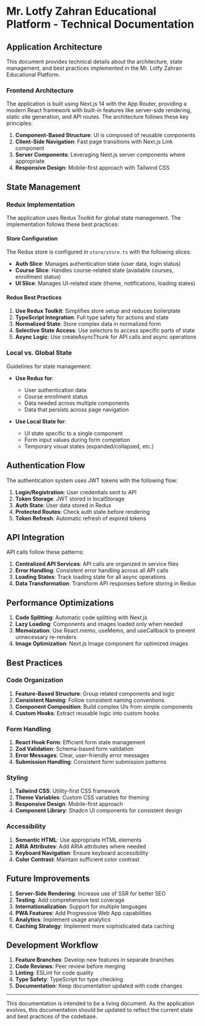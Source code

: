 # Mr. Lotfy Zahran Educational Platform - Technical Documentation

## Application Architecture

This document provides technical details about the architecture, state management, and best practices implemented in the Mr. Lotfy Zahran Educational Platform.

### Frontend Architecture

The application is built using Next.js 14 with the App Router, providing a modern React framework with built-in features like server-side rendering, static site generation, and API routes. The architecture follows these key principles:

1. **Component-Based Structure**: UI is composed of reusable components
2. **Client-Side Navigation**: Fast page transitions with Next.js Link component
3. **Server Components**: Leveraging Next.js server components where appropriate
4. **Responsive Design**: Mobile-first approach with Tailwind CSS

## State Management

### Redux Implementation

The application uses Redux Toolkit for global state management. The implementation follows these best practices:

#### Store Configuration

The Redux store is configured in `store/store.ts` with the following slices:

- **Auth Slice**: Manages authentication state (user data, login status)
- **Course Slice**: Handles course-related state (available courses, enrollment status)
- **UI Slice**: Manages UI-related state (theme, notifications, loading states)

#### Redux Best Practices

1. **Use Redux Toolkit**: Simplifies store setup and reduces boilerplate
2. **TypeScript Integration**: Full type safety for actions and state
3. **Normalized State**: Store complex data in normalized form
4. **Selective State Access**: Use selectors to access specific parts of state
5. **Async Logic**: Use createAsyncThunk for API calls and async operations

### Local vs. Global State

Guidelines for state management:

- **Use Redux for**:
  - User authentication data
  - Course enrollment status
  - Data needed across multiple components
  - Data that persists across page navigation

- **Use Local State for**:
  - UI state specific to a single component
  - Form input values during form completion
  - Temporary visual states (expanded/collapsed, etc.)

## Authentication Flow

The authentication system uses JWT tokens with the following flow:

1. **Login/Registration**: User credentials sent to API
2. **Token Storage**: JWT stored in localStorage
3. **Auth State**: User data stored in Redux
4. **Protected Routes**: Check auth state before rendering
5. **Token Refresh**: Automatic refresh of expired tokens

## API Integration

API calls follow these patterns:

1. **Centralized API Services**: API calls are organized in service files
2. **Error Handling**: Consistent error handling across all API calls
3. **Loading States**: Track loading state for all async operations
4. **Data Transformation**: Transform API responses before storing in Redux

## Performance Optimizations

1. **Code Splitting**: Automatic code splitting with Next.js
2. **Lazy Loading**: Components and images loaded only when needed
3. **Memoization**: Use React.memo, useMemo, and useCallback to prevent unnecessary re-renders
4. **Image Optimization**: Next.js Image component for optimized images

## Best Practices

### Code Organization

1. **Feature-Based Structure**: Group related components and logic
2. **Consistent Naming**: Follow consistent naming conventions
3. **Component Composition**: Build complex UIs from simple components
4. **Custom Hooks**: Extract reusable logic into custom hooks

### Form Handling

1. **React Hook Form**: Efficient form state management
2. **Zod Validation**: Schema-based form validation
3. **Error Messages**: Clear, user-friendly error messages
4. **Submission Handling**: Consistent form submission patterns

### Styling

1. **Tailwind CSS**: Utility-first CSS framework
2. **Theme Variables**: Custom CSS variables for theming
3. **Responsive Design**: Mobile-first approach
4. **Component Library**: Shadcn UI components for consistent design

### Accessibility

1. **Semantic HTML**: Use appropriate HTML elements
2. **ARIA Attributes**: Add ARIA attributes where needed
3. **Keyboard Navigation**: Ensure keyboard accessibility
4. **Color Contrast**: Maintain sufficient color contrast

## Future Improvements

1. **Server-Side Rendering**: Increase use of SSR for better SEO
2. **Testing**: Add comprehensive test coverage
3. **Internationalization**: Support for multiple languages
4. **PWA Features**: Add Progressive Web App capabilities
5. **Analytics**: Implement usage analytics
6. **Caching Strategy**: Implement more sophisticated data caching

## Development Workflow

1. **Feature Branches**: Develop new features in separate branches
2. **Code Reviews**: Peer review before merging
3. **Linting**: ESLint for code quality
4. **Type Safety**: TypeScript for type checking
5. **Documentation**: Keep documentation updated with code changes

---

This documentation is intended to be a living document. As the application evolves, this documentation should be updated to reflect the current state and best practices of the codebase.